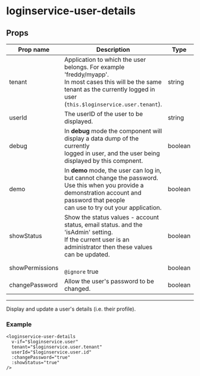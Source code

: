 # loginservice-user-details

## Props

| Prop name       | Description                                                                                                                                                                                  | Type    | Values | Default |
| --------------- | -------------------------------------------------------------------------------------------------------------------------------------------------------------------------------------------- | ------- | ------ | ------- |
| tenant          | Application to which the user belongs. For example 'freddy/myapp'.<br>In most cases this will be the same tenant as the currently logged in user<br>(`this.$loginservice.user.tenant`).      | string  | -      |         |
| userId          | The userID of the user to be displayed.                                                                                                                                                      | string  | -      |         |
| debug           | In **debug** mode the component will display a data dump of the currently<br>logged in user, and the user being displayed by this compnent.                                                  | boolean | -      | false   |
| demo            | In **demo** mode, the user can log in, but cannot change the password.<br>Use this when you provide a demonstration account and password that people<br>can use to try out your application. | boolean | -      | false   |
| showStatus      | Show the status values - account status, email status. and the 'isAdmin' setting.<br>If the current user is an administrator then these values can be updated.                               | boolean | -      | false   |
| showPermissions | <br/>`@ignore` true                                                                                                                                                                          | boolean | -      | false   |
| changePassword  | Allow the user's password to be changed.                                                                                                                                                     | boolean | -      | false   |

---

Display and update a user's details (i.e. their profile).

### Example

```vue
<loginservice-user-details
  v-if="$loginservice.user"
  tenant="$loginservice.user.tenant"
  userId="$loginservice.user.id"
  :changePassword="true"
  :showStatus="true"
/>
```
